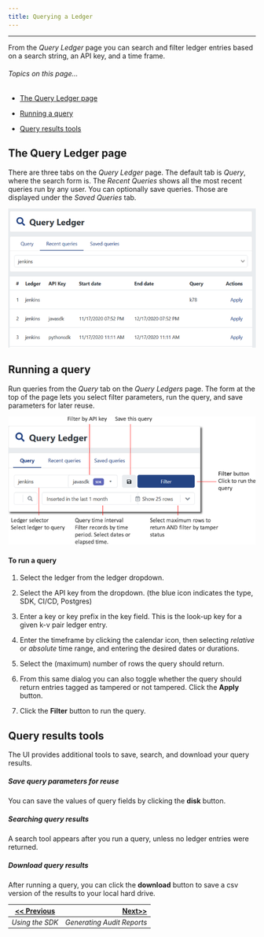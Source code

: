```yaml
---
title: Querying a Ledger
---
```


-------
From the *Query Ledger* page you can search and filter ledger entries based on a search string, an API key, and a time frame.

###### _Topics on this page..._

- [The Query Ledger page](help/query-ledger#the-query-ledger-page)

- [Running a query](help/query-ledger#running-a-query)

- [Query results tools](help/query-ledger#query-results-tools)

## The Query Ledger page

There are three tabs on the *Query Ledger* page. The default tab is *Query*, where the search form is. The *Recent Queries* shows all the most recent queries run by any user. You can optionally save queries. Those are displayed under the *Saved Queries* tab. 

<v-img src="/alt_query_ldgr_main.png" alt="" align="left"></v-img>
![](assets\images\alt_query_ldgr_main.png)

## Running a query

Run queries from the *Query* tab on the *Query Ledgers* page. The form at the top of the page lets you select filter parameters, run the query, and save parameters for later reuse.

<v-img src="/alt_query_ldgr_wgt_annot.png" alt="" align="left"></v-img>


![](assets\images\alt_query_ldgr_wgt_annot.png)

#### To run a query

1. Select the ledger from the ledger dropdown.

2. Select the API key from the dropdown. (the blue icon indicates the type, SDK, CI/CD, Postgres)

3. Enter a key or key prefix in the key field. This is the look-up key for a given k-v pair ledger entry.

4. Enter the timeframe by clicking the calendar icon, then selecting *relative* or *absolute* time range, and entering the desired dates or durations. 

5. Select the (maximum) number of rows the query should return.

6. From this same dialog you can also toggle whether the query should return entries tagged as tampered or not tampered. Click the **Apply** button.
   
   <v-img src="/alt_query_entryfilt_dlg.png" alt="" align="left"></v-img>
   
7. 
   Click the **Filter** button to run the query.

## Query results tools

The UI provides additional tools to save, search, and download your query results.

##### Save query parameters for reuse

You can save the values of query fields by clicking the **disk** button.

##### Searching query results

A search tool appears after you run a query, unless no ledger entries were returned.

##### Download query results

After running a query, you can click the **download** button to save a csv version of the results to your local hard drive.

| [<< Previous](/help/using-ledger) | [Next>>](/help/use-audit-reports) |
| --------------------------------- | --------------------------------: |
| *Using the SDK*                   |        *Generating Audit Reports* |
